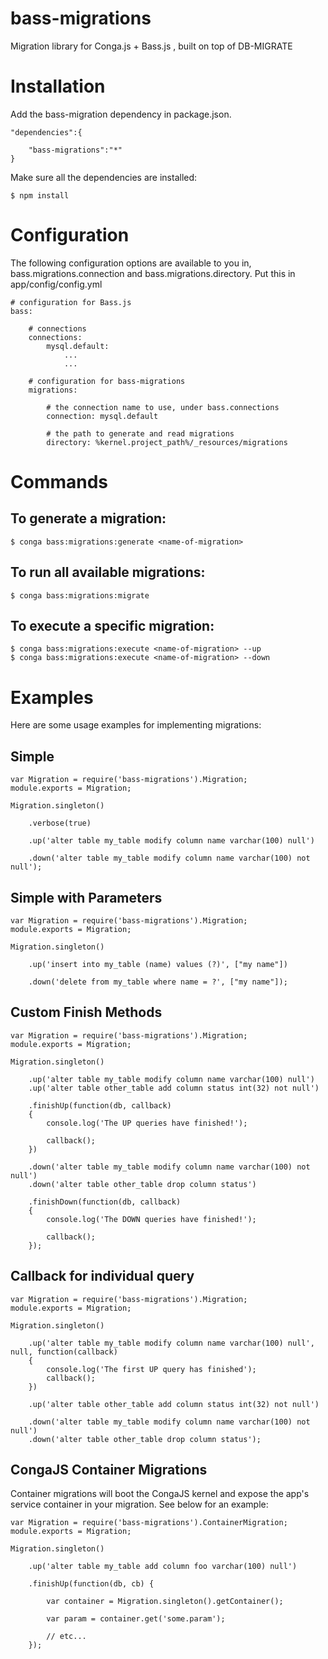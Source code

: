 bass-migrations
===============

Migration library for Conga.js + Bass.js , built on top of DB-MIGRATE

# Installation

Add the bass-migration dependency in package.json.

	"dependencies":{

		"bass-migrations":"*"
	}
	
Make sure all the dependencies are installed:

	$ npm install

# Configuration

The following configuration options are available to you in, bass.migrations.connection and bass.migrations.directory.  Put this in app/config/config.yml

	# configuration for Bass.js
	bass:
	
	    # connections
	    connections:
	        mysql.default:
	            ...
	            ...
	
	    # configuration for bass-migrations
	    migrations:
	    
	        # the connection name to use, under bass.connections
	        connection: mysql.default
	        
	        # the path to generate and read migrations
	        directory: %kernel.project_path%/_resources/migrations

# Commands

## To generate a migration:

	$ conga bass:migrations:generate <name-of-migration>

## To run all available migrations:

	$ conga bass:migrations:migrate

## To execute a specific migration:

	$ conga bass:migrations:execute <name-of-migration> --up
	$ conga bass:migrations:execute <name-of-migration> --down

# Examples

Here are some usage examples for implementing migrations:

## Simple

	var Migration = require('bass-migrations').Migration;
	module.exports = Migration;

	Migration.singleton()

		.verbose(true)

		.up('alter table my_table modify column name varchar(100) null')

		.down('alter table my_table modify column name varchar(100) not null');


## Simple with Parameters

	var Migration = require('bass-migrations').Migration;
	module.exports = Migration;

	Migration.singleton()

		.up('insert into my_table (name) values (?)', ["my name"])

		.down('delete from my_table where name = ?', ["my name"]);


## Custom Finish Methods

	var Migration = require('bass-migrations').Migration;
	module.exports = Migration;

	Migration.singleton()

		.up('alter table my_table modify column name varchar(100) null')
		.up('alter table other_table add column status int(32) not null')

		.finishUp(function(db, callback)
		{
			console.log('The UP queries have finished!');

			callback();
		})

		.down('alter table my_table modify column name varchar(100) not null')
		.down('alter table other_table drop column status')

		.finishDown(function(db, callback)
		{
			console.log('The DOWN queries have finished!');

			callback();
		});


## Callback for individual query

	var Migration = require('bass-migrations').Migration;
	module.exports = Migration;

	Migration.singleton()

		.up('alter table my_table modify column name varchar(100) null', null, function(callback)
		{
			console.log('The first UP query has finished');
			callback();
		})

		.up('alter table other_table add column status int(32) not null')

		.down('alter table my_table modify column name varchar(100) not null')
		.down('alter table other_table drop column status');

## CongaJS Container Migrations

Container migrations will boot the CongaJS kernel and expose the app's service container in your migration.  See below for an example:

	var Migration = require('bass-migrations').ContainerMigration;
	module.exports = Migration;
	
	Migration.singleton()
		
		.up('alter table my_table add column foo varchar(100) null')
		
		.finishUp(function(db, cb) {
			
			var container = Migration.singleton().getContainer();
			
			var param = container.get('some.param');
			
			// etc...
		});
